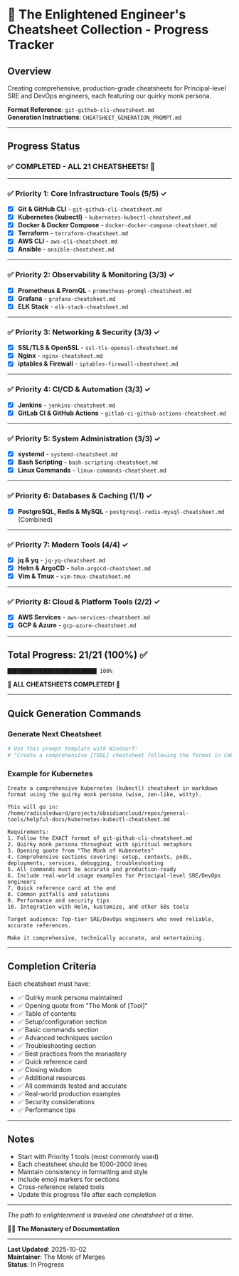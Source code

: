 # 🧘 The Enlightened Engineer's Cheatsheet Collection - Progress Tracker

## Overview

Creating comprehensive, production-grade cheatsheets for Principal-level SRE and DevOps engineers, each featuring our quirky monk persona.

**Format Reference**: `git-github-cli-cheatsheet.md`  
**Generation Instructions**: `CHEATSHEET_GENERATION_PROMPT.md`

---

## Progress Status

### ✅ COMPLETED - ALL 21 CHEATSHEETS! 🎉

---

### ✅ Priority 1: Core Infrastructure Tools (5/5) ✓

- [x] **Git & GitHub CLI** - `git-github-cli-cheatsheet.md`
- [x] **Kubernetes (kubectl)** - `kubernetes-kubectl-cheatsheet.md`
- [x] **Docker & Docker Compose** - `docker-docker-compose-cheatsheet.md`
- [x] **Terraform** - `terraform-cheatsheet.md`
- [x] **AWS CLI** - `aws-cli-cheatsheet.md`
- [x] **Ansible** - `ansible-cheatsheet.md`

---

### ✅ Priority 2: Observability & Monitoring (3/3) ✓

- [x] **Prometheus & PromQL** - `prometheus-promql-cheatsheet.md`
- [x] **Grafana** - `grafana-cheatsheet.md`
- [x] **ELK Stack** - `elk-stack-cheatsheet.md`

---

### ✅ Priority 3: Networking & Security (3/3) ✓

- [x] **SSL/TLS & OpenSSL** - `ssl-tls-openssl-cheatsheet.md`
- [x] **Nginx** - `nginx-cheatsheet.md`
- [x] **iptables & Firewall** - `iptables-firewall-cheatsheet.md`

---

### ✅ Priority 4: CI/CD & Automation (3/3) ✓

- [x] **Jenkins** - `jenkins-cheatsheet.md`
- [x] **GitLab CI & GitHub Actions** - `gitlab-ci-github-actions-cheatsheet.md`

---

### ✅ Priority 5: System Administration (3/3) ✓

- [x] **systemd** - `systemd-cheatsheet.md`
- [x] **Bash Scripting** - `bash-scripting-cheatsheet.md`
- [x] **Linux Commands** - `linux-commands-cheatsheet.md`

---

### ✅ Priority 6: Databases & Caching (1/1) ✓

- [x] **PostgreSQL, Redis & MySQL** - `postgresql-redis-mysql-cheatsheet.md` (Combined)

---

### ✅ Priority 7: Modern Tools (4/4) ✓

- [x] **jq & yq** - `jq-yq-cheatsheet.md`
- [x] **Helm & ArgoCD** - `helm-argocd-cheatsheet.md`
- [x] **Vim & Tmux** - `vim-tmux-cheatsheet.md`

---

### ✅ Priority 8: Cloud & Platform Tools (2/2) ✓

- [x] **AWS Services** - `aws-services-cheatsheet.md`
- [x] **GCP & Azure** - `gcp-azure-cheatsheet.md`

---

## Total Progress: 21/21 (100%) ✅

```
████████████████████████████ 100%
```

**🎉 ALL CHEATSHEETS COMPLETED! 🎉**

---

## Quick Generation Commands

### Generate Next Cheatsheet

```bash
# Use this prompt template with Windsurf:
# "Create a comprehensive [TOOL] cheatsheet following the format in CHEATSHEET_GENERATION_PROMPT.md"
```

### Example for Kubernetes

```
Create a comprehensive Kubernetes (kubectl) cheatsheet in markdown format using the quirky monk persona (wise, zen-like, witty). 

This will go in: /home/radicaledward/projects/obsidiancloud/repos/general-tools/helpful-docs/kubernetes-kubectl-cheatsheet.md

Requirements:
1. Follow the EXACT format of git-github-cli-cheatsheet.md
2. Quirky monk persona throughout with spiritual metaphors
3. Opening quote from "The Monk of Kubernetes"
4. Comprehensive sections covering: setup, contexts, pods, deployments, services, debugging, troubleshooting
5. All commands must be accurate and production-ready
6. Include real-world usage examples for Principal-level SRE/DevOps engineers
7. Quick reference card at the end
8. Common pitfalls and solutions
9. Performance and security tips
10. Integration with Helm, kustomize, and other k8s tools

Target audience: Top-tier SRE/DevOps engineers who need reliable, accurate references.

Make it comprehensive, technically accurate, and entertaining.
```

---

## Completion Criteria

Each cheatsheet must have:

- ✅ Quirky monk persona maintained
- ✅ Opening quote from "The Monk of [Tool]"
- ✅ Table of contents
- ✅ Setup/configuration section
- ✅ Basic commands section
- ✅ Advanced techniques section
- ✅ Troubleshooting section
- ✅ Best practices from the monastery
- ✅ Quick reference card
- ✅ Closing wisdom
- ✅ Additional resources
- ✅ All commands tested and accurate
- ✅ Real-world production examples
- ✅ Security considerations
- ✅ Performance tips

---

## Notes

- Start with Priority 1 tools (most commonly used)
- Each cheatsheet should be 1000-2000 lines
- Maintain consistency in formatting and style
- Include emoji markers for sections
- Cross-reference related tools
- Update this progress file after each completion

---

*The path to enlightenment is traveled one cheatsheet at a time.*

🧘‍♂️ **The Monastery of Documentation**

---

**Last Updated**: 2025-10-02  
**Maintainer**: The Monk of Merges  
**Status**: In Progress
